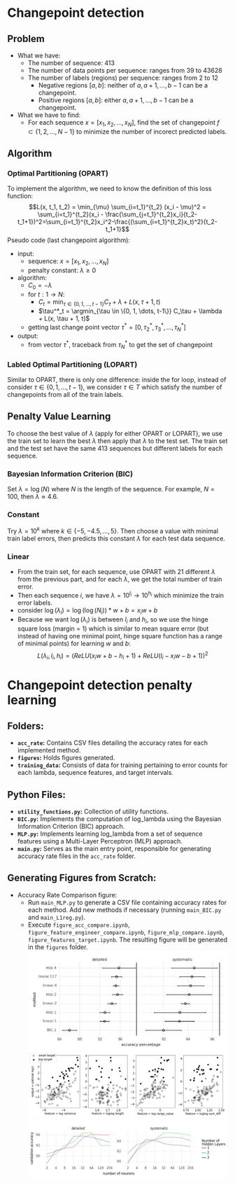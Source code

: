 # Changepoint detection
## Problem
- What we have:
    - The number of sequence: 413
    - The number of data points per sequence: ranges from 39 to 43628 
    - The number of labels (regions) per sequence: ranges from 2 to 12
        - Negative regions $[a, b]$: neither of $a, a+1, \dots, b-1$ can be a changepoint.
        - Positive regions $[a, b]$: either $a, a+1, \dots, b-1$ can be a changepoint.
- What we have to find:
    - For each sequence $x = [x_1, x_2, \dots, x_N]$, find the set of changepoint $f \subset \{1, 2, \dots, N-1\}$ to minimize the number of incorect predicted labels.

## Algorithm
### Optimal Partitioning (OPART)
To implement the algorithm, we need to know the definition of this loss function:
$$L(x, t_1, t_2) = \min_{\mu} \sum_{i=t_1}^{t_2} (x_i - \mu)^2 = \sum_{i=t_1}^{t_2}(x_i - \frac{\sum_{j=t_1}^{t_2}x_i}{t_2-t_1+1})^2=\sum_{i=t_1}^{t_2}x_i^2-\frac{(\sum_{i=t_1}^{t_2}x_t)^2}{t_2-t_1+1}$$
Pseudo code (last changepoint algorithm):
- input:
    - sequence: $x = [x_1, x_2, \dots, x_N]$
    - penalty constant: $\lambda \geq 0$
- algorithm:
    - $C_0 = -\lambda$
    - for $t:1 \rightarrow N$:
        - $C_t = \min_{\tau \in \{0, 1, \dots, t-1\}} C_\tau + \lambda + L(x, \tau + 1, t)$
        - $\tau^*_t = \argmin_{\tau \in \{0, 1, \dots, t-1\}} C_\tau + \lambda + L(x, \tau + 1, t)$
    - getting last change point vector $\tau^* = [0, \tau^*_2, \tau^*_3, \dots, \tau^*_N]$
- output:
    - from vector $\tau^*$, traceback from $\tau^*_N$ to get the set of changepoint

### Labled Optimal Partitioning (LOPART)
Similar to OPART, there is only one difference: inside the for loop, instead of consider $\tau \in \{0, 1, \dots, t-1\}$, we consider $\tau \in T$ which satisfy the number of changepoints from all of the train labels.

## Penalty Value Learning
To choose the best value of $\lambda$ (apply for either OPART or LOPART), we use the train set to learn the best $\lambda$ then apply that $\lambda$ to the test set. The train set and the test set have the same 413 sequences but different labels for each sequence.

### Bayesian Information Criterion (BIC)
Set $\lambda = \log(N)$ where $N$ is the length of the sequence. For example, $N = 100$, then $\lambda \approx 4.6$.

### Constant
Try $\lambda = 10^k$ where $k \in \{-5, -4.5, \dots, 5\}$.
Then choose a value with minimal train label errors, then
predicts this constant $\lambda$ for each test data sequence.

### Linear
- From the train set, for each sequence, use OPART with 21 different $\lambda$ from the previous part, and for each $\lambda$, we get the total number of train error.
- Then each sequence $i$, we have $\lambda = 10^{l_i} \rightarrow 10^{h_i}$ which minimize the train error labels.
- consider $\log(\lambda_i) = \log(\log(N_i))*w + b = x_iw + b$
- Because we want $\log(\lambda_i)$ is between $l_i$ and $h_i$, so we use the hinge square loss (margin = 1) which is similar to mean square error (but instead of having one minimal point, hinge square function has a range of minimal points) for learning $w$ and $b$:
$$L(\lambda_i, l_i, h_i) = \big(ReLU(x_iw+b - h_i + 1) + ReLU(l_i - x_iw - b + 1)\big)^2$$

# Changepoint detection penalty learning

## Folders:
- **`acc_rate`:** Contains CSV files detailing the accuracy rates for each implemented method.
- **`figures`:** Holds figures generated.
- **`training_data`:** Consists of data for training pertaining to error counts for each lambda, sequence features, and target intervals.

## Python Files:
- **`utility_functions.py`:** Collection of utility functions.
- **`BIC.py`:** Implements the computation of log_lambda using the Bayesian Information Criterion (BIC) approach.
- **`MLP.py`:** Implements learning log_lambda from a set of sequence features using a Multi-Layer Perceptron (MLP) approach.
- **`main.py`:** Serves as the main entry point, responsible for generating accuracy rate files in the `acc_rate` folder.

## Generating Figures from Scratch:
- Accuracy Rate Comparison figure:
  - Run `main_MLP.py` to generate a CSV file containing accuracy rates for each method. Add new methods if necessary (running `main_BIC.py` and `main_L1reg.py`).
  - Execute `figure_acc_compare.ipynb`, `figure_feature_engineer_compare.ipynb`, `figure_mlp_compare.ipynb`, `figure_features_target.ipynb`. The resulting figure will be generated in the `figures` folder.
    ![Plot](figures/acc_compare.jpg)
    ![Plot](figures/features_targets_detailed.jpg)
    ![Plot](figures/mlp.jpg)
